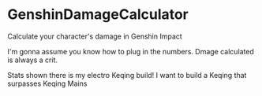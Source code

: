 # GenshinDamageCalculator
Calculate your character's damage in Genshin Impact

I'm gonna assume you know how to plug in the numbers.
Dmage calculated is always a crit.

Stats shown there is my electro Keqing build!
I want to build a Keqing that surpasses Keqing Mains

